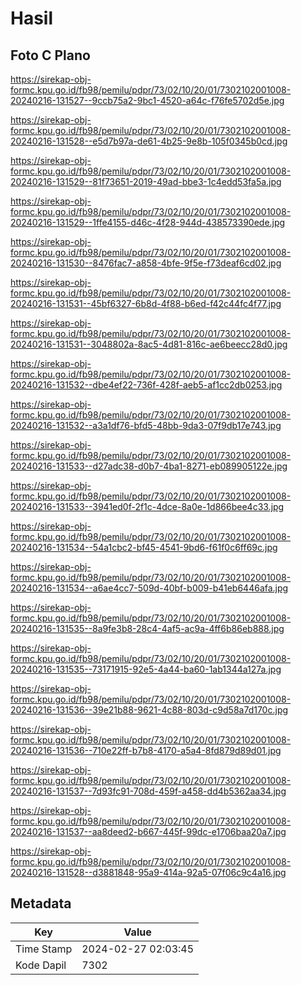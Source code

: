 # Hasil

## Foto C Plano

https://sirekap-obj-formc.kpu.go.id/fb98/pemilu/pdpr/73/02/10/20/01/7302102001008-20240216-131527--9ccb75a2-9bc1-4520-a64c-f76fe5702d5e.jpg

https://sirekap-obj-formc.kpu.go.id/fb98/pemilu/pdpr/73/02/10/20/01/7302102001008-20240216-131528--e5d7b97a-de61-4b25-9e8b-105f0345b0cd.jpg

https://sirekap-obj-formc.kpu.go.id/fb98/pemilu/pdpr/73/02/10/20/01/7302102001008-20240216-131529--81f73651-2019-49ad-bbe3-1c4edd53fa5a.jpg

https://sirekap-obj-formc.kpu.go.id/fb98/pemilu/pdpr/73/02/10/20/01/7302102001008-20240216-131529--1ffe4155-d46c-4f28-944d-438573390ede.jpg

https://sirekap-obj-formc.kpu.go.id/fb98/pemilu/pdpr/73/02/10/20/01/7302102001008-20240216-131530--8476fac7-a858-4bfe-9f5e-f73deaf6cd02.jpg

https://sirekap-obj-formc.kpu.go.id/fb98/pemilu/pdpr/73/02/10/20/01/7302102001008-20240216-131531--45bf6327-6b8d-4f88-b6ed-f42c44fc4f77.jpg

https://sirekap-obj-formc.kpu.go.id/fb98/pemilu/pdpr/73/02/10/20/01/7302102001008-20240216-131531--3048802a-8ac5-4d81-816c-ae6beecc28d0.jpg

https://sirekap-obj-formc.kpu.go.id/fb98/pemilu/pdpr/73/02/10/20/01/7302102001008-20240216-131532--dbe4ef22-736f-428f-aeb5-af1cc2db0253.jpg

https://sirekap-obj-formc.kpu.go.id/fb98/pemilu/pdpr/73/02/10/20/01/7302102001008-20240216-131532--a3a1df76-bfd5-48bb-9da3-07f9db17e743.jpg

https://sirekap-obj-formc.kpu.go.id/fb98/pemilu/pdpr/73/02/10/20/01/7302102001008-20240216-131533--d27adc38-d0b7-4ba1-8271-eb089905122e.jpg

https://sirekap-obj-formc.kpu.go.id/fb98/pemilu/pdpr/73/02/10/20/01/7302102001008-20240216-131533--3941ed0f-2f1c-4dce-8a0e-1d866bee4c33.jpg

https://sirekap-obj-formc.kpu.go.id/fb98/pemilu/pdpr/73/02/10/20/01/7302102001008-20240216-131534--54a1cbc2-bf45-4541-9bd6-f61f0c6ff69c.jpg

https://sirekap-obj-formc.kpu.go.id/fb98/pemilu/pdpr/73/02/10/20/01/7302102001008-20240216-131534--a6ae4cc7-509d-40bf-b009-b41eb6446afa.jpg

https://sirekap-obj-formc.kpu.go.id/fb98/pemilu/pdpr/73/02/10/20/01/7302102001008-20240216-131535--8a9fe3b8-28c4-4af5-ac9a-4ff6b86eb888.jpg

https://sirekap-obj-formc.kpu.go.id/fb98/pemilu/pdpr/73/02/10/20/01/7302102001008-20240216-131535--73171915-92e5-4a44-ba60-1ab1344a127a.jpg

https://sirekap-obj-formc.kpu.go.id/fb98/pemilu/pdpr/73/02/10/20/01/7302102001008-20240216-131536--39e21b88-9621-4c88-803d-c9d58a7d170c.jpg

https://sirekap-obj-formc.kpu.go.id/fb98/pemilu/pdpr/73/02/10/20/01/7302102001008-20240216-131536--710e22ff-b7b8-4170-a5a4-8fd879d89d01.jpg

https://sirekap-obj-formc.kpu.go.id/fb98/pemilu/pdpr/73/02/10/20/01/7302102001008-20240216-131537--7d93fc91-708d-459f-a458-dd4b5362aa34.jpg

https://sirekap-obj-formc.kpu.go.id/fb98/pemilu/pdpr/73/02/10/20/01/7302102001008-20240216-131537--aa8deed2-b667-445f-99dc-e1706baa20a7.jpg

https://sirekap-obj-formc.kpu.go.id/fb98/pemilu/pdpr/73/02/10/20/01/7302102001008-20240216-131528--d3881848-95a9-414a-92a5-07f06c9c4a16.jpg


## Metadata

| Key        | Value               |
| ---------- | ------------------- |
| Time Stamp | 2024-02-27 02:03:45 |
| Kode Dapil | 7302                |




